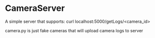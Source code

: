 # CameraServer

A simple server that supports:
curl localhost:5000/getLogs/<camera_id>

camera.py is just fake cameras that will upload camera logs to server
